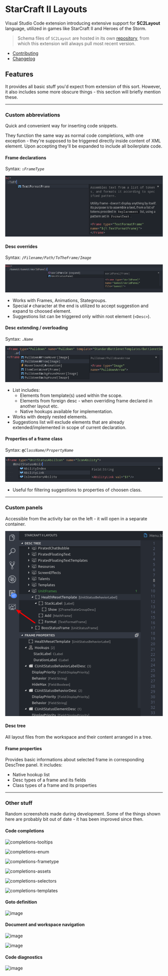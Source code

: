 # StarCraft II Layouts

Visual Studio Code extension introducing extensive support for **SC2Layout** language, utilized in games like StarCraft II and Heroes of the Storm.

> Schema files of `SC2Layout` are hosted in its own [repository](https://github.com/SC2Mapster/sc2layout-schema), from which this extension will always pull most recent version.

* [Contributing](CONTRIBUTING.md)
* [Changelog](CHANGELOG.md)

## Features

It provides all basic stuff you'd expect from extension of this sort. However, it also includes some more obscure things - this section will briefly mention these.

---

### Custom abbreviations

Quick and convenient way for inserting code snippets.

They function the same way as normal code completions, with one exception - they're supposed to be triggered directly inside content of XML element. Upon accepting they'll be expanded to include all boilerplate code.

#### Frame declarations

Syntax: __`:`__*`FrameType`*

![abbrv-frame-declaration](assets/abbrv-frame-declaration.png)

#### Desc overrides

Syntax: __`/`__*`Filename/Path/ToTheFrame/Image`*

![abbrv-desc-override](assets/abbrv-desc-override.png)

* Works with Frames, Animations, Stategroups.
* Special `#` character at the end is utilized to accept suggestion and expand to choosed element.
* Suggestions list can be triggered only within root element (`<Desc>`).

#### Desc extending / overloading

Syntax: __`.`__*`Name`*

![abbrv-template-overloading](assets/abbrv-template-overloading.png)

* List includes:
    * Elements from template(s) used within the scope.
    * Elements from foreign desc - when overriding frame declared in another layout etc.
    * Native hookups available for implementation.
* Works with deeply nested elements.
* Suggestions list will exclude elements that are already extended/implemented in scope of current declaration.

#### Properties of a frame class

Syntax: __`@`__*`ClassName/PropertyName`*

![abbrv-template-overloading](assets/abbrv-frame-props.png)

* Useful for filtering suggestions to properties of choosen class.

---

### Custom panels

Accessible from the activity bar on the left - it will open in a separate container.

![desc-tree-props](assets/desc-tree-props.png)

#### Desc tree

All layout files from the workspace and their content arranged in a tree.

#### Frame properties

Provides basic informations about selected frame in corresponding DescTree panel. It includes:

 * Native hookup list
 * Desc types of a frame and its fields
 * Class types of a frame and its properties

---

### Other stuff

Random screenshots made during development. Some of the things shown here are probably bit out of date - it has been improved since then.

#### Code completions

![completions-tooltips](./assets/completions-tooltips.png)

![completions-enum](./assets/completions-enum.png)

![completions-frametype](./assets/completions-frametype.png)

![completions-assets](./assets/completions-assets.png)

![completions-selectors](./assets/completions-selectors.png)

![completions-templates](./assets/completions-templates.png)

#### Goto definition

![image](./assets/definition-selectors.png)

#### Document and workspace navigation

![image](./assets/document-navigation.png)

![image](./assets/workspace-navigation-constants.png)

#### Code diagnostics

![image](./assets/diagnostics-overview.png)
